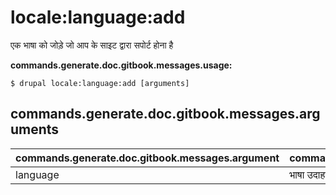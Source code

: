 # locale:language:add
एक भाषा को जोड़े जो आप के साइट द्वारा सपोर्ट होना है

**commands.generate.doc.gitbook.messages.usage:**
```
$ drupal locale:language:add [arguments]
```

## commands.generate.doc.gitbook.messages.arguments
commands.generate.doc.gitbook.messages.argument | commands.generate.doc.gitbook.messages.details
---------|-------------
language | भाषा उदाहरण es या Spanish
